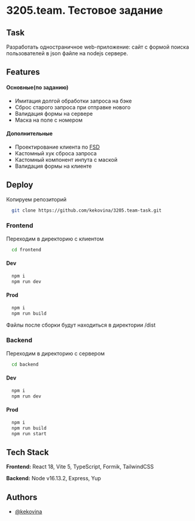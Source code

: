 
# 3205.team. Тестовое задание


Task
- 
Разработать одностраничное web-приложение: сайт с формой поиска пользователей в json файле на nodejs сервере.

Features
-
#### Основные(по заданию)
- Имитация долгой обработки запроса на бэке
- Сброс старого запроса при отправке нового
- Валидация формы на сервере
- Маска на поле с номером
#### Дополнительные
- Проектирование клиента по [FSD](https://feature-sliced.design/)
- Кастомный хук сброса запроса
- Кастомный компонент инпута с маской
- Валидация формы на клиенте








## Deploy

Копируем репозиторий

```bash
  git clone https://github.com/kekovina/3205.team-task.git
```

### Frontend
Переходим в директорию с клиентом
```bash
  cd frontend
```
#### Dev

```bash
  npm i
  npm run dev
```

#### Prod

```bash
  npm i
  npm run build
```
Файлы после сборки будут находиться в директории /dist


### Backend
Переходим в директорию с сервером
```bash
  cd backend
```
#### Dev
```bash
  npm i
  npm run dev
```
#### Prod
```bash
  npm i
  npm run build
  npm run start
```


## Tech Stack

**Frontend:** React 18, Vite 5, TypeScript, Formik, TailwindCSS

**Backend:** Node v16.13.2, Express, Yup


## Authors

- [@kekovina](https://github.com/kekovina)

